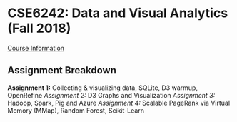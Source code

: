 # CSE6242: Data and Visual Analytics (Fall 2018)
[Course Information](https://github.com/miketong08/CSE6242---Data-and-Visual-Analytics)

## Assignment Breakdown

__Assignment 1:__ Collecting & visualizing data, SQLite, D3 warmup, OpenRefine
*Assignment 2:* D3 Graphs and Visualization
*Assignment 3:* Hadoop, Spark, Pig and Azure
*Assignment 4:* Scalable PageRank via Virtual Memory (MMap), Random Forest, Scikit-Learn
